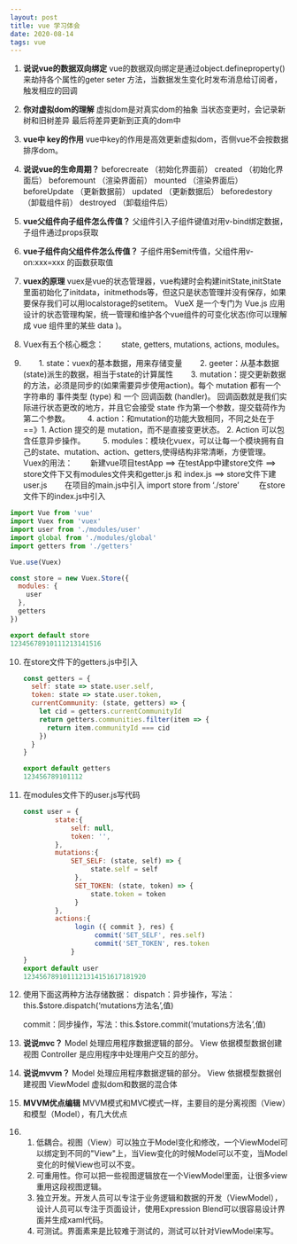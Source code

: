 ```yaml
---
layout: post
title: vue 学习体会
date: 2020-08-14 
tags: vue   
---
```


1. **说说vue的数据双向绑定**
   vue的数据双向绑定是通过object.defineproperty()来劫持各个属性的geter seter 方法，当数据发生变化时发布消息给订阅者，触发相应的回调

2. **你对虚拟dom的理解**
   虚拟dom是对真实dom的抽象
   当状态变更时，会记录新树和旧树差异
   最后将差异更新到正真的dom中

3. **vue中 key的作用**
   vue中key的作用是高效更新虚拟dom，否侧vue不会按数据排序dom。

4. **说说vue的生命周期？**
   beforecreate （初始化界面前）
   created （初始化界面后）
   beforemount （渲染界面前）
   mounted （渲染界面后）
   beforeUpdate （更新数据前）
   updated （更新数据后）
   beforedestory （卸载组件前）
   destroyed （卸载组件后）

5. **vue父组件向子组件怎么传值？**
   父组件引入子组件键值对用v-bind绑定数据，子组件通过props获取

6. **vue子组件向父组件件怎么传值？**
   子组件用$emit传值，父组件用v-on:xxx=xxx 的函数获取值

7. **vuex的原理**
   vuex是vue的状态管理器，vue构建时会构建initState,initState里面初始化了initdata，initmethods等，但这只是状态管理并没有保存，如果要保存我们可以用localstorage的setitem。
   VueX 是一个专门为 Vue.js 应用设计的状态管理构架，统一管理和维护各个vue组件的可变化状态(你可以理解成 vue 组件里的某些 data )。

8. Vuex有五个核心概念：
   　　state, getters, mutations, actions, modules。

9.   　　1. state：vuex的基本数据，用来存储变量
      　　2. geeter：从基本数据(state)派生的数据，相当于state的计算属性
      　　3. mutation：提交更新数据的方法，必须是同步的(如果需要异步使用action)。每个 mutation 都有一个字符串的 事件类型 (type) 和 一个 回调函数 (handler)。
            回调函数就是我们实际进行状态更改的地方，并且它会接受 state 作为第一个参数，提交载荷作为第二个参数。
      　　4. action：和mutation的功能大致相同，不同之处在于 ==》1. Action 提交的是 mutation，而不是直接变更状态。 2. Action 可以包含任意异步操作。
      　　5. modules：模块化vuex，可以让每一个模块拥有自己的state、mutation、action、getters,使得结构非常清晰，方便管理。
     Vuex的用法：
     　　新建vue项目testApp ==> 在testApp中建store文件 ==> store文件下又有modules文件夹和getter.js 和 index.js ==> store文件下建user.js
     　　在项目的main.js中引入 import store from ‘./store’
     　　 在store文件下的index.js中引入

   ```javascript
   import Vue from 'vue'
   import Vuex from 'vuex'
   import user from './modules/user'
   import global from './modules/global'
   import getters from './getters'
   
   Vue.use(Vuex)
   
   const store = new Vuex.Store({
     modules: {
       user
     },
     getters
   })
   
   export default store
   12345678910111213141516
   ```

10. 在store文件下的getters.js中引入

    ```javascript
    const getters = {
      self: state => state.user.self,
      token: state => state.user.token,
      currentCommunity: (state, getters) => {
        let cid = getters.currentCommunityId
        return getters.communities.filter(item => {
          return item.communityId === cid
        })
      }
    }
    
    export default getters
    123456789101112
    ```

11. 在modules文件下的user.js写代码

    ```javascript
    const user = {
            state:{
                self: null,
                token: '',
            },
            mutations:{
                SET_SELF: (state, self) => {
                     state.self = self
                 },
                 SET_TOKEN: (state, token) => {
                     state.token = token
                 }
            },
            actions:{
                 login ({ commit }, res) {
                      commit('SET_SELF', res.self)
                      commit('SET_TOKEN', res.token
                }       
    }
    export default user 
    1234567891011121314151617181920
    ```

12. 使用下面这两种方法存储数据：
    dispatch：异步操作，写法： this.$store.dispatch(‘mutations方法名’,值)

    commit：同步操作，写法：this.$store.commit(‘mutations方法名’,值)

13. **说说mvc？**
    Model 处理应用程序数据逻辑的部分。
    View 依据模型数据创建视图
    Controller 是应用程序中处理用户交互的部分。

14. **说说mvvm？**
    Model 处理应用程序数据逻辑的部分。
    View 依据模型数据创建视图
    ViewModel 虚拟dom和数据的混合体

15. **MVVM优点编辑**
    MVVM模式和MVC模式一样，主要目的是分离视图（View）和模型（Model），有几大优点

16. 1. 低耦合。视图（View）可以独立于Model变化和修改，一个ViewModel可以绑定到不同的"View"上，当View变化的时候Model可以不变，当Model变化的时候View也可以不变。
    2. 可重用性。你可以把一些视图逻辑放在一个ViewModel里面，让很多view重用这段视图逻辑。
    3. 独立开发。开发人员可以专注于业务逻辑和数据的开发（ViewModel），设计人员可以专注于页面设计，使用Expression Blend可以很容易设计界面并生成xaml代码。
    4. 可测试。界面素来是比较难于测试的，测试可以针对ViewModel来写。